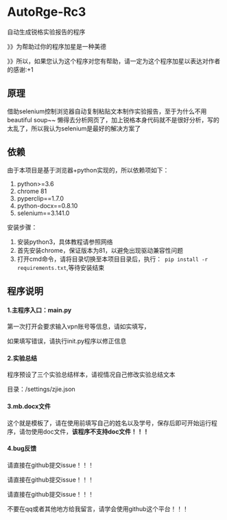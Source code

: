 # AutoRge-Rc3

自动生成锐格实验报告的程序

》》为帮助过你的程序加星是一种美德

》》所以，如果您认为这个程序对您有帮助，请一定为这个程序加星以表达对作者的感谢:+1

## 原理

借助selenium控制浏览器自动复制粘贴文本制作实验报告，至于为什么不用beautiful soup~~ 懒得去分析网页了，加上锐格本身代码就不是很好分析，写的太乱了，所以我认为selenium是最好的解决方案了

## 依赖

由于本项目是基于浏览器+python实现的，所以依赖项如下：

1. python>=3.6
2. chrome 81
3. pyperclip==1.7.0
4. python-docx==0.8.10
5. selenium==3.141.0

安装步骤：

1. 安装python3，具体教程请参照网络
2. 首先安装chrome，保证版本为81，以避免出现驱动兼容性问题
3. 打开cmd命令，请将目录切换至本项目目录后，执行：` pip install -r requirements.txt`,等待安装结束

## 程序说明

#### 1.主程序入口：main.py

第一次打开会要求输入vpn账号等信息，请如实填写，

如果填写错误，请执行init.py程序以修正信息

#### 2.实验总结

程序预设了三个实验总结样本，请视情况自己修改实验总结文本

目录：/settings/zjie.json

#### 3.mb.docx文件

这个就是模板了，请在使用前填写自己的姓名以及学号，保存后即可开始运行程序，请勿使用doc文件，**该程序不支持doc文件！！！**

#### 4.bug反馈

请直接在github提交issue！！！

请直接在github提交issue！！！

请直接在github提交issue！！！

不要在qq或者其他地方给我留言，请学会使用github这个平台！！！

